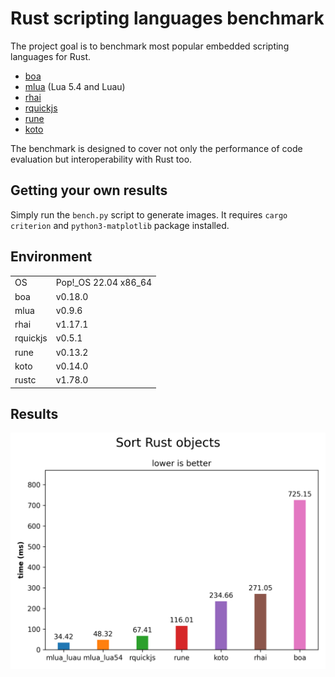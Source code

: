 # Rust scripting languages benchmark

The project goal is to benchmark most popular embedded scripting languages for Rust.

- [boa](https://boajs.dev)
- [mlua](https://crates.io/crates/mlua) (Lua 5.4 and Luau)
- [rhai](https://crates.io/crates/rhai)
- [rquickjs](https://crates.io/crates/rquickjs)
- [rune](https://crates.io/crates/rune)
- [koto](https://crates.io/crates/koto)

The benchmark is designed to cover not only the performance of code evaluation but interoperability with Rust too.

## Getting your own results

Simply run the `bench.py` script to generate images. It requires `cargo criterion` and `python3-matplotlib` package installed.

## Environment

|          |                               |
|----------|-------------------------------|
| OS       | Pop!_OS 22.04 x86_64          |
| boa      | v0.18.0                       |
| mlua     | v0.9.6                        |
| rhai     | v1.17.1                       |
| rquickjs | v0.5.1                        |
| rune     | v0.13.2                       |
| koto     | v0.14.0                       |
| rustc    | v1.78.0                       |

## Results

![Sort Rust objects](Sort%20Rust%20objects.png)
